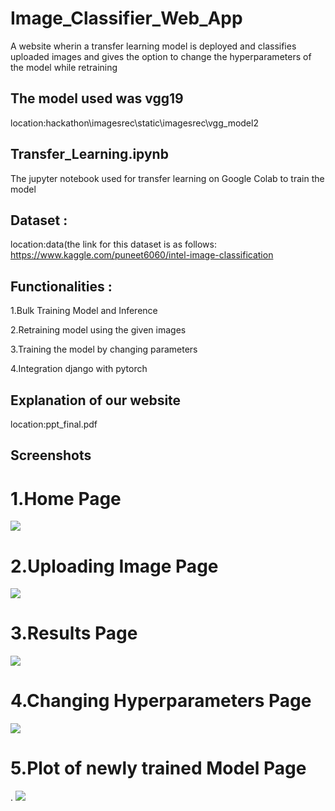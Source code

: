 # Image_Classifier_Web_App
A website wherin a transfer learning model is deployed and classifies uploaded images and gives the option to change the hyperparameters of the model while retraining
 
## The model used was vgg19
location:hackathon\imagesrec\static\imagesrec\vgg_model2

## Transfer_Learning.ipynb
The jupyter notebook used for transfer learning on Google Colab to train the model 

## Dataset :
location:data(the link for this dataset is as follows: https://www.kaggle.com/puneet6060/intel-image-classification

## Functionalities :
1.Bulk Training Model and Inference

2.Retraining model using the given images

3.Training the model by changing parameters

4.Integration django with pytorch

## Explanation of our website
location:ppt_final.pdf

## Screenshots
# 1.Home Page
![](../main/screenshots/First.png?raw=true)

# 2.Uploading Image Page
![](../main/screenshots/Second.png?raw=true)

# 3.Results Page
![](../main/screenshots/Third.jpeg?raw=true)

# 4.Changing Hyperparameters Page
![](../main/screenshots/Fourth.png?raw=true)

# 5.Plot of newly trained Model Page
.
![](../main/screenshots/Five.png?raw=true)
